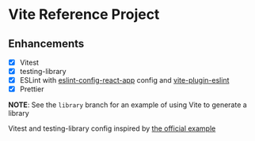 # Vite Reference Project

## Enhancements

- [x] Vitest
- [x] testing-library
- [x] ESLint with [eslint-config-react-app](eslint-config-react-app) config and [vite-plugin-eslint](https://www.npmjs.com/package/vite-plugin-eslint)
- [x] Prettier

**NOTE**: See the `library` branch for an example of using Vite to generate a library

Vitest and testing-library config inspired by [the official example](https://stackblitz.com/github/vitest-dev/vitest/tree/main/examples/react-testing-lib)

